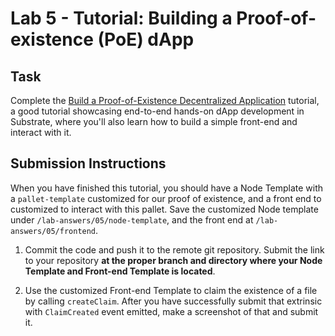 # Lab 5 - Tutorial: Building a Proof-of-existence (PoE) dApp

## Task

Complete the [Build a Proof-of-Existence Decentralized Application](https://docs.substrate.io/tutorials/work-with-pallets/custom-pallet/) tutorial, a good tutorial showcasing end-to-end hands-on dApp development in Substrate, where you'll also learn how to build a simple front-end and interact with it.

## Submission Instructions

When you have finished this tutorial, you should have a Node Template with a `pallet-template` customized for our proof of existence, and a front end to customized to interact with this pallet. Save the customized Node template under `/lab-answers/05/node-template`, and the front end at `/lab-answers/05/frontend`.

1. Commit the code and push it to the remote git repository. Submit the link to your repository **at the proper branch and directory where your Node Template and Front-end Template is located**.

2. Use the customized Front-end Template to claim the existence of a file by calling `createClaim`.
After you have successfully submit that extrinsic with `ClaimCreated` event emitted, make a
screenshot of that and submit it.
